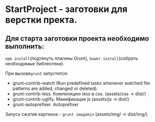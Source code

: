 <h1>StartProject - заготовки для верстки пректа.</h1>
<h2>Для старта заготовки проекта необходимо выполнить:</h2>
<p><code>npm install</code>(подтянуть плагины Grunt), <code>bower install</code>(собрать необходимые библеотеки).</p>
<p>При вызове<code>grunt</code> запустится:</p>
<ul>
	<li>grunt-contrib-watch (Run predefined tasks whenever watched file patterns are added, changed or deleted).</li>
	<li>grunt-contrib-less. Компиляцию less в css. (assets/css -> dist/)</li>
	<li>grunt-contrib-uglify. Минификация js (assets/js -> dist/)</li>
	<li>grunt-autoprefixer. Autoprefixer </li>
</ul>
<p>Запуск сжатия картинок - <code>grunt imagemin</code> (assets/img/ -> dist/img/)</p>